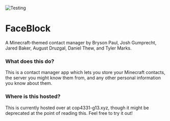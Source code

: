 ![Testing](https://static.wikia.nocookie.net/minecraft_gamepedia/images/b/b7/Crafting_Table_JE4_BE3.png/revision/latest?cb=20191229083528)
# FaceBlock
A Minecraft-themed contact manager by Bryson Paul, Josh Gumprecht, Jared Baker, August Druzgal, Daniel Thew, and Tyler Marks.
### What does this do?
This is a contact manager app which lets you store your Minecraft contacts, the server you might know them from, and any other personal information you know about them.
### Where is this hosted?
This is currently hosted over at cop4331-g13.xyz, though it might be deprecated at the point of reading this. Feel free to try it out!

